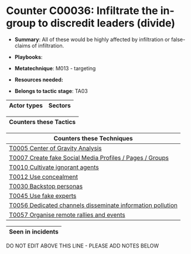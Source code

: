 # Counter C00036: Infiltrate the in-group to discredit leaders (divide)

* **Summary**: All of these would be highly affected by infiltration or false-claims of infiltration.

* **Playbooks**: 

* **Metatechnique**: M013 - targeting

* **Resources needed:** 

* **Belongs to tactic stage**: TA03


| Actor types | Sectors |
| ----------- | ------- |



| Counters these Tactics |
| ---------------------- |



| Counters these Techniques |
| ------------------------- |
| [T0005 Center of Gravity Analysis](../generated_pages/techniques/T0005.md) |
| [T0007 Create fake Social Media Profiles / Pages / Groups](../generated_pages/techniques/T0007.md) |
| [T0010 Cultivate ignorant agents](../generated_pages/techniques/T0010.md) |
| [T0012 Use concealment](../generated_pages/techniques/T0012.md) |
| [T0030 Backstop personas](../generated_pages/techniques/T0030.md) |
| [T0045 Use fake experts](../generated_pages/techniques/T0045.md) |
| [T0056 Dedicated channels disseminate information pollution](../generated_pages/techniques/T0056.md) |
| [T0057 Organise remote rallies and events](../generated_pages/techniques/T0057.md) |



| Seen in incidents |
| ----------------- |


DO NOT EDIT ABOVE THIS LINE - PLEASE ADD NOTES BELOW